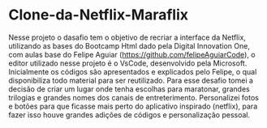 # Clone-da-Netflix-Maraflix

Nesse projeto o dasafio tem o objetivo de recriar a interface da Netflix, utilizando as bases do Bootcamp Html dado pela Digital Innovation One, com aulas base do Felipe Aguiar (https://github.com/felipeAguiarCode), o editor utilizado nesse projeto é o VsCode, desenvolvido pela Microsoft.
Inicialmente os códigos são apresentados e explicados pelo Felipe, o qual disponibiliza todo material para ser reutilizado. Para esse desafio tomei a decisão de criar um lugar onde tenha escolhas para maratonar, grandes trilogias e grandes nomes dos canais de entreterimento. Personalizei fotos e botões para que ficasse mais perto do aplicativo inspirado (netflix), para fazer isso houve grandes adições de códigos e personalização pessoal.
